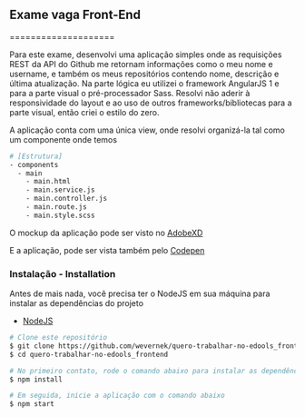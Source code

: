 ## Exame vaga Front-End
====================

Para este exame, desenvolvi uma aplicação simples onde as requisições REST da API do Github me retornam informações como o meu nome e username, e também os meus repositórios contendo nome, descrição e última atualização. Na parte lógica eu utilizei o framework AngularJS 1 e para a parte visual o pré-processador Sass. Resolvi não aderir à responsividade do layout e ao uso de outros frameworks/bibliotecas para a parte visual, então criei o estilo do zero.

A aplicação conta com uma única view, onde resolvi organizá-la tal como um componente onde temos

```sh
# [Estrutura]
- components
  - main
    - main.html
    - main.service.js
    - main.controller.js
    - main.route.js
    - main.style.scss
```

O mockup da aplicação pode ser visto no [AdobeXD](http://#/)

E a aplicação, pode ser vista também pelo [Codepen](https://codepen.io/wevernek/pen/xPWEOm)

### Instalação - Installation

Antes de mais nada, você precisa ter o NodeJS em sua máquina para instalar as dependências do projeto

- [NodeJS](http://nodejs.org/)


```sh
# Clone este repositório
$ git clone https://github.com/wevernek/quero-trabalhar-no-edools_frontend
$ cd quero-trabalhar-no-edools_frontend

# No primeiro contato, rode o comando abaixo para instalar as dependências da aplicação
$ npm install

# Em seguida, inicie a aplicação com o comando abaixo
$ npm start
```